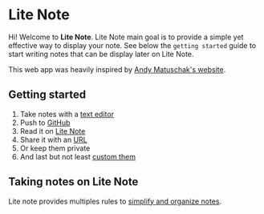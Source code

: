 # Lite Note

Hi! Welcome to **Lite Note**. Lite Note main goal is to provide a simple yet effective way to display your note. See below the `getting started` guide to start writing notes that can be display later on Lite Note.

This web app was heavily inspired by [Andy Matuschak's website](https://notes.andymatuschak.org/About_these_notes).

## Getting started

1. Take notes with a [text editor](./getting-started/text-editor.md)
2. Push to [GitHub](./repo/git.md)
3. Read it on [Lite Note](https://litenote.space)
4. Share it with an [URL](./notes/how-url-works.md)
5. Or keep them private
6. And last but not least [custom them](./getting-started/customize-your-notes.md)

## Taking notes on Lite Note

Lite note provides multiples rules to [simplify and organize notes](./notes/taking-lite-note.md).
